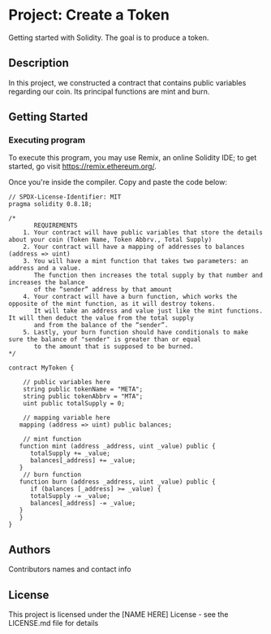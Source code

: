 # Project: Create a Token

Getting started with Solidity. The goal is to produce a token.

## Description

In this project, we constructed a contract that contains public variables regarding our coin. Its principal functions are mint and burn.

## Getting Started

### Executing program

To execute this program, you may use Remix, an online Solidity IDE; to get started, go visit https://remix.ethereum.org/.

Once you're inside the compiler. Copy and paste the code below:
```
// SPDX-License-Identifier: MIT
pragma solidity 0.8.18;

/*
       REQUIREMENTS
    1. Your contract will have public variables that store the details about your coin (Token Name, Token Abbrv., Total Supply)
    2. Your contract will have a mapping of addresses to balances (address => uint)
    3. You will have a mint function that takes two parameters: an address and a value. 
       The function then increases the total supply by that number and increases the balance 
       of the “sender” address by that amount
    4. Your contract will have a burn function, which works the opposite of the mint function, as it will destroy tokens. 
       It will take an address and value just like the mint functions. It will then deduct the value from the total supply 
       and from the balance of the “sender”.
    5. Lastly, your burn function should have conditionals to make sure the balance of "sender" is greater than or equal 
       to the amount that is supposed to be burned.
*/

contract MyToken {

    // public variables here
    string public tokenName = "META";
    string public tokenAbbrv = "MTA";
    uint public totalSupply = 0;

    // mapping variable here
   mapping (address => uint) public balances;

    // mint function
   function mint (address _address, uint _value) public {
      totalSupply += _value;
      balances[_address] += _value;
   }
    // burn function
   function burn (address _address, uint _value) public {
      if (balances [_address] >= _value) {
      totalSupply -= _value;
      balances[_address] -= _value;
   }
   }
}

```

## Authors

Contributors names and contact info

## License

This project is licensed under the [NAME HERE] License - see the LICENSE.md file for details
